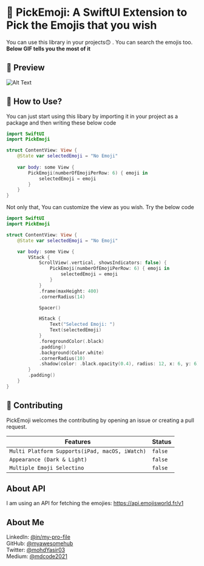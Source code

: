 # 🤯 PickEmoji: A SwiftUI Extension to Pick the Emojis that you wish

You can use this library in your projects🙃 . You can search the emojis too. **Below GIF tells you the most of it**

## 🎥 Preview

![Alt Text](https://github.com/myawesomehub/PickEmoji/blob/main/LibraryPriview/Priview.gif)

## 🤔 How to Use?

You can just start using this libary by importing it in your project as a package and then writing these below code

```swift
import SwiftUI
import PickEmoji

struct ContentView: View {
    @State var selectedEmoji = "No Emoji"
    
    var body: some View {
        PickEmoji(numberOfEmojiPerRow: 6) { emoji in
            selectedEmoji = emoji
        }
    }
}
  ```
Not only that, You can customize the view as you wish. Try the below code 

```swift
import SwiftUI
import PickEmoji

struct ContentView: View {
    @State var selectedEmoji = "No Emoji"

    var body: some View {
        VStack {
            ScrollView(.vertical, showsIndicators: false) {
                PickEmoji(numberOfEmojiPerRow: 6) { emoji in
                    selectedEmoji = emoji
                }
            }
            .frame(maxHeight: 400)
            .cornerRadius(14)

            Spacer()

            HStack {
                Text("Selected Emoji: ")
                Text(selectedEmoji)
            }
            .foregroundColor(.black)
            .padding()
            .background(Color.white)
            .cornerRadius(10)
            .shadow(color: .black.opacity(0.4), radius: 12, x: 6, y: 6)
        }
        .padding()
    }
}
  ```

## 🤗 Contributing

PickEmoji welcomes the contributing by opening an issue or creating a pull request.

| Features                                       | Status |
|------------------------------------------------|--------|
| `Multi Platform Supports(iPad, macOS, iWatch)` |`false` |
| `Appearance (Dark & Light)`                    |`false` |
| `Multiple Emoji Selectino`                     |`false` |

## About API

I am using an API for fetching the emojies: https://api.emojisworld.fr/v1

## About Me


LinkedIn: [@in/my-pro-file](https://www.linkedin.com/in/my-pro-file/) <br />
GitHub: [@myawesomehub](https://github.com/myawesomehub)<br />
Twitter: [@mohdYasir03](https://twitter.com/mohdYasir03)<br />
Medium: [@mdcode2021](https://medium.com/@mdcode2021)<br />


<!-- 
|Platforms | Links                                                          |
|----------|----------------------------------------------------------------|
|`LinkedIn`  |[@in/my-pro-file](https://www.linkedin.com/in/my-pro-file/)   |
|`GitHub`    |[@myawesomehub](https://github.com/myawesomehub)              |
|`Twitter`   |[@mohdYasir03](https://twitter.com/mohdYasir03)               |
|`Medium`    |[@mdcode2021](https://medium.com/@mdcode2021)                 | -->
